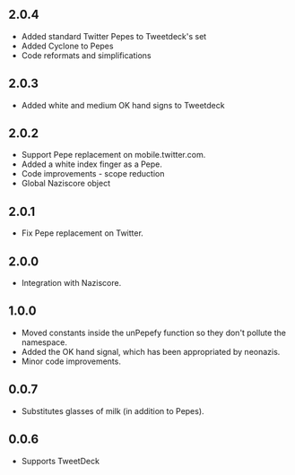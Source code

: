 2.0.4
-----
- Added standard Twitter Pepes to Tweetdeck's set
- Added Cyclone to Pepes
- Code reformats and simplifications

2.0.3
-----
- Added white and medium OK hand signs to Tweetdeck

2.0.2
-----
- Support Pepe replacement on mobile.twitter.com.
- Added a white index finger as a Pepe.
- Code improvements - scope reduction
- Global Naziscore object

2.0.1
-----
- Fix Pepe replacement on Twitter.

2.0.0
-----
- Integration with Naziscore.

1.0.0
-----
- Moved constants inside the unPepefy function so they don't pollute the
  namespace.
- Added the OK hand signal, which has been appropriated by neonazis.
- Minor code improvements.

0.0.7
-----
- Substitutes glasses of milk (in addition to Pepes).

0.0.6
-----
- Supports TweetDeck
